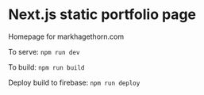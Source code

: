 # Next.js static portfolio page

Homepage for markhagethorn.com

To serve:
`npm run dev`

To build:
`npm run build`

Deploy build to firebase:
`npm run deploy`
